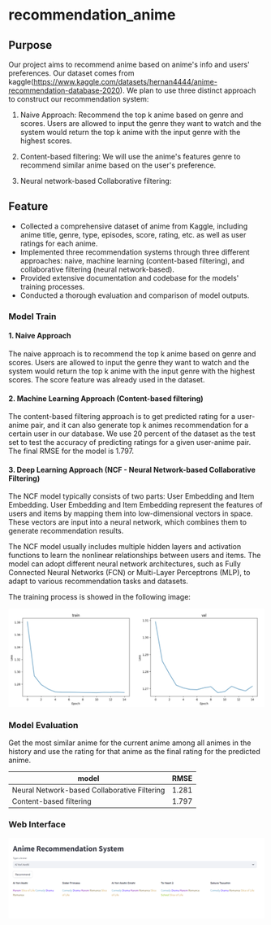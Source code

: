 # recommendation_anime

## Purpose
Our project aims to recommend anime based on anime's info and users' preferences. Our dataset comes from kaggle(https://www.kaggle.com/datasets/hernan4444/anime-recommendation-database-2020). We plan to use three distinct approach to construct our recommendation system:

1. Naive Approach: Recommend the top k anime based on genre and scores. Users are allowed to input the genre they want to watch and the system would return the top k anime with the input genre with the highest scores.

2. Content-based filtering: We will use the anime's features genre to recommend similar anime based on the user's preference.

3. Neural network-based Collaborative filtering: 

## Feature
- Collected a comprehensive dataset of anime from Kaggle, including anime title, genre, type, episodes, score, rating, etc. as well as user ratings for each anime.
- Implemented three recommendation systems through three different approaches: naive, machine learning (content-based filtering), and collaborative filtering (neural network-based).
- Provided extensive documentation and codebase for the models' training processes.
- Conducted a thorough evaluation and comparison of model outputs.


### Model Train

#### 1. Naive Approach

The naive approach is to recommend the top k anime based on genre and scores. Users are allowed to input the genre they want to watch and the system would return the top k anime with the input genre with the highest scores. The score feature was already used in the dataset.

#### 2. Machine Learning Approach (Content-based filtering)
The content-based filtering approach is to get predicted rating for a user-anime pair, and it can also generate top k animes recommendation for a certain user in our database. We use 20 percent of the dataset as the test set to test the accuracy of predicting ratings for a given user-anime pair. The final RMSE for the model is 1.797.

#### 3. Deep Learning Approach (NCF - Neural Network-based Collaborative Filtering)

The NCF model typically consists of two parts: User Embedding and Item Embedding. User Embedding and Item Embedding represent the features of users and items by mapping them into low-dimensional vectors in space. These vectors are input into a neural network, which combines them to generate recommendation results.

The NCF model usually includes multiple hidden layers and activation functions to learn the nonlinear relationships between users and items. The model can adopt different neural network architectures, such as Fully Connected Neural Networks (FCN) or Multi-Layer Perceptrons (MLP), to adapt to various recommendation tasks and datasets.

The training process is showed in the following image:

![training process](./images/training_process.png)
### Model Evaluation

Get the most similar anime for the current anime among all animes in the history and use the rating for that anime as the final rating for the predicted anime.

| model | RMSE |
|-------|-------|
| Neural Network-based Collaborative Filtering | 1.281 |
| Content-based filtering | 1.797 |

### Web Interface
![alt text](./images/image.png)